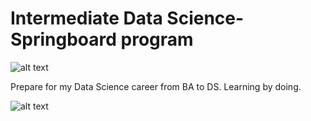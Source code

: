 # Intermediate Data Science-Springboard program

![alt text](http://www.letustweak.com/wp-content/uploads/2016/10/data-science-word-cloud-720x340.jpg)

Prepare for my Data Science career from BA to DS. Learning by doing. 

![alt text](https://drive.google.com/file/d/1jpUpxRGDdgVOJCb70_TihFEVBBAQ5elI/view?usp=sharing)
